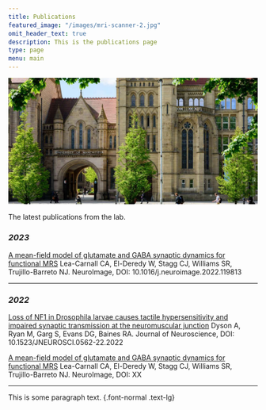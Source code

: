 ```yaml
---
title: Publications
featured_image: "/images/mri-scanner-2.jpg"
omit_header_text: true
description: This is the publications page
type: page
menu: main
---
```


![img](/images/uom.jpg)

The latest publications from the lab.

### _2023_

[A mean-field model of glutamate and GABA synaptic dynamics for functional MRS](https://www.sciencedirect.com/science/article/pii/S105381192200934X)
Lea-Carnall CA, El-Deredy W, Stagg CJ, Williams SR, Trujillo-Barreto NJ.
NeuroImage, DOI: 10.1016/j.neuroimage.2022.119813

---

### _2022_

[Loss of NF1 in Drosophila larvae causes tactile hypersensitivity and impaired synaptic transmission at the neuromuscular junction](https://www.jneurosci.org/content/42/50/9450.abstract)
Dyson A, Ryan M, Garg S, Evans DG, Baines RA.
Journal of Neuroscience, DOI: 10.1523/JNEUROSCI.0562-22.2022

[A mean-field model of glutamate and GABA synaptic dynamics for functional MRS](https://www.sciencedirect.com/science/article/pii/S105381192200934X)
Lea-Carnall CA, El-Deredy W, Stagg CJ, Williams SR, Trujillo-Barreto NJ.
NeuroImage, DOI: XX

---

<p>This is some paragraph text.
{.font-normal .text-lg}</p>
